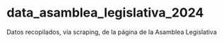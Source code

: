 # data_asamblea_legislativa_2024
Datos recopilados, vía scraping, de la página de la Asamblea Legislativa
